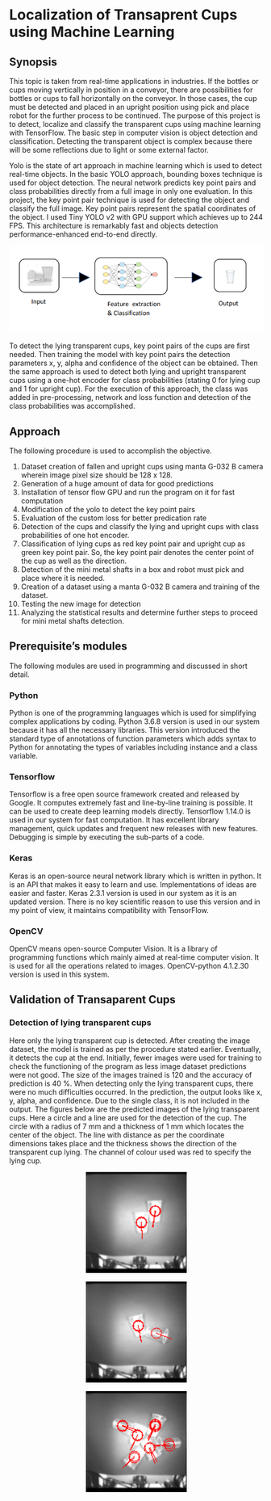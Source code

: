 # Localization of Transaprent Cups using Machine Learning

## Synopsis
This topic is taken from real-time applications in industries. If the bottles or cups moving
vertically in position in a conveyor, there are possibilities for bottles or cups to fall horizontally
on the conveyor. In those cases, the cup must be detected and placed in an upright position
using pick and place robot for the further process to be continued. The purpose of this project
is to detect, localize and classify the transparent cups using machine learning with TensorFlow.
The basic step in computer vision is object detection and classification. Detecting the
transparent object is complex because there will be some reflections due to light or some
external factor.

Yolo is the state of art approach in machine learning which is used to detect real-time objects.
In the basic YOLO approach, bounding boxes technique is used for object detection. The neural
network predicts key point pairs and class probabilities directly from a full image in only one
evaluation. In this project, the key point pair technique is used for detecting the object and
classify the full image. Key point pairs represent the spatial coordinates of the object. I used
Tiny YOLO v2 with GPU support which achieves up to 244 FPS. This architecture is remarkably
fast and objects detection performance-enhanced end-to-end directly.

<p align="center">
  <img src="https://github.com/saikrishnathonduru/Localization_of_Transaprent_Cups/blob/main/Images/ML.PNG?raw=true" alt="Sublime's custom image"/>
</p>

To detect the lying transparent cups, key point pairs of the cups are first needed. Then training
the model with key point pairs the detection parameters x, y, alpha and confidence of the
object can be obtained. Then the same approach is used to detect both lying and upright
transparent cups using a one-hot encoder for class probabilities (stating 0 for lying cup and 1
for upright cup). For the execution of this approach, the class was added in pre-processing,
network and loss function and detection of the class probabilities was accomplished.

## Approach
The following procedure is used to accomplish the objective.
1. Dataset creation of fallen and upright cups using manta G-032 B camera wherein image
pixel size should be 128 x 128.
2. Generation of a huge amount of data for good predictions
3. Installation of tensor flow GPU and run the program on it for fast computation
4. Modification of the yolo to detect the key point pairs
5. Evaluation of the custom loss for better predication rate
6. Detection of the cups and classify the lying and upright cups with class probabilities of
one hot encoder.
7. Classification of lying cups as red key point pair and upright cup as green key point pair.
So, the key point pair denotes the center point of the cup as well as the direction.
8. Detection of the mini metal shafts in a box and robot must pick and place where it is
needed.
9. Creation of a dataset using a manta G-032 B camera and training of the dataset.
10. Testing the new image for detection
11. Analyzing the statistical results and determine further steps to proceed for mini metal
shafts detection.

## Prerequisite’s modules 
The following modules are used in programming and discussed in short detail.
  ### Python
Python is one of the programming languages which is used for simplifying complex
applications by coding. Python 3.6.8 version is used in our system because it has all the
necessary libraries. This version introduced the standard type of annotations of function
parameters which adds syntax to Python for annotating the types of variables including
instance and a class variable.
  ### Tensorflow
Tensorflow is a free open source framework created and released by Google. It computes
extremely fast and line-by-line training is possible. It can be used to create deep learning
models directly. Tensorflow 1.14.0 is used in our system for fast computation. It has excellent
library management, quick updates and frequent new releases with new features. Debugging
is simple by executing the sub-parts of a code.
  ### Keras
Keras is an open-source neural network library which is written in python. It is an API that
makes it easy to learn and use. Implementations of ideas are easier and faster. Keras 2.3.1
version is used in our system as it is an updated version. There is no key scientific reason to
use this version and in my point of view, it maintains compatibility with TensorFlow.
  ### OpenCV
OpenCV means open-source Computer Vision. It is a library of programming functions which
mainly aimed at real-time computer vision. It is used for all the operations related to images.
OpenCV-python 4.1.2.30 version is used in this system.

## Validation of Transaparent Cups
### Detection of lying transparent cups
Here only the lying transparent cup is detected. After creating the image dataset, the model
is trained as per the procedure stated earlier. Eventually, it detects the cup at the end. Initially,
fewer images were used for training to check the functioning of the program as less image
dataset predictions were not good. The size of the images trained is 120 and the accuracy of
prediction is 40 %. When detecting only the lying transparent cups, there were no much
difficulties occurred. In the prediction, the output looks like x, y, alpha, and confidence. Due
to the single class, it is not included in the output. The figures below
are the predicted images of the lying transparent cups. Here a circle and a line are used for
the detection of the cup. The circle with a radius of 7 mm and a thickness of 1 mm which
locates the center of the object. The line with distance as per the coordinate dimensions takes
place and the thickness shows the direction of the transparent cup lying. The channel of colour
used was red to specify the lying cup. 


<p align="center">
  <img width="200" height="200" src="https://github.com/saikrishnathonduru/Localization_of_Transaprent_Cups/blob/main/Images/ir_0001_detected.bmp?raw=true" alt="Sublime's custom image"/>
</p>

<p align="center">
  <img width="200" height="200" src="https://github.com/saikrishnathonduru/Localization_of_Transaprent_Cups/blob/main/Images/ir_0002_detected.bmp?raw=true" alt="Sublime's custom image"/>
</p>

<p align="center">
  <img width="200" height="200" src="https://github.com/saikrishnathonduru/Localization_of_Transaprent_Cups/blob/main/Images/ir_0003_detected.bmp?raw=true" alt="Sublime's custom image"/>
</p>
